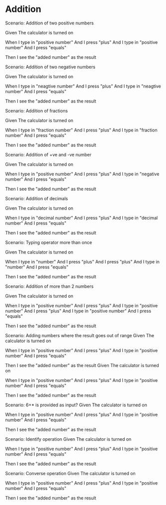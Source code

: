 # Addition

Scenario: Addition of two positive numbers

 Given The calculator is turned on

 When I type in "positive number"
 And I press "plus"
 And I type in "positive number"
 And I press "equals"

 Then I see the "added number" as the result

Scenario: Addition of two negative numbers

 Given The calculator is turned on

 When I type in "neagtive number"
 And I press "plus"
 And I type in "neagtive number"
 And I press "equals"

 Then I see the "added number" as the result

Scenario: Addition of fractions

 Given The calculator is turned on

 When I type in "fraction number"
 And I press "plus"
 And I type in "fraction number"
 And I press "equals"

 Then I see the "added number" as the result

Scenario: Addition of +ve and -ve number

 Given The calculator is turned on

 When I type in "positive number"
 And I press "plus"
 And I type in "negative number"
 And I press "equals"

 Then I see the "added number" as the result

Scenario: Addition of decimals

Given The calculator is turned on

 When I type in "decimal number"
 And I press "plus"
 And I type in "decimal number"
 And I press "equals"

 Then I see the "added number" as the result

Scenario: Typing operator more than once

Given The calculator is turned on

 When I type in "number"
 And I press "plus"
 And I press "plus"
 And I type in "number"
 And I press "equals"

 Then I see the "added number" as the result

Scenario: Addition of more than 2 numbers

 Given The calculator is turned on

 When I type in "positive number"
 And I press "plus"
 And I type in "positive number"
 And I press "plus"
 And I type in "positive number"
 And I press "equals"

 Then I see the "added number" as the result

Scenario: Adding numbers where the result goes out of range
 Given The calculator is turned on

 When I type in "positive number"
 And I press "plus"
 And I type in "positive number"
 And I press "equals"

 Then I see the "added number" as the result
  Given The calculator is turned on

 When I type in "positive number"
 And I press "plus"
 And I type in "positive number"
 And I press "equals"

 Then I see the "added number" as the result

Scenario: 6+* is provided as input?
 Given The calculator is turned on

 When I type in "positive number"
 And I press "plus"
 And I type in "positive number"
 And I press "equals"

 Then I see the "added number" as the result

Scenario: Identify operation
 Given The calculator is turned on

 When I type in "positive number"
 And I press "plus"
 And I type in "positive number"
 And I press "equals"

 Then I see the "added number" as the result

Scenario: Converse operation
 Given The calculator is turned on

 When I type in "positive number"
 And I press "plus"
 And I type in "positive number"
 And I press "equals"

 Then I see the "added number" as the result
